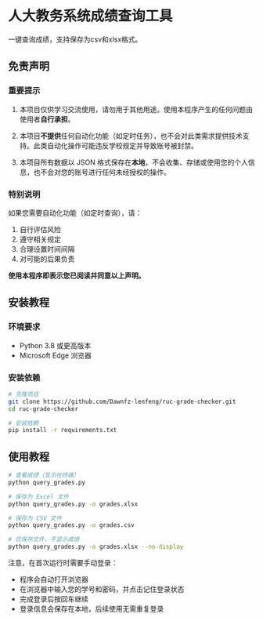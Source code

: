 # 人大教务系统成绩查询工具

一键查询成绩，支持保存为csv和xlsx格式。

## 免责声明

### 重要提示
1. 本项目仅供学习交流使用，请勿用于其他用途。使用本程序产生的任何问题由使用者**自行承担**。

2. 本项目**不提供**任何自动化功能（如定时任务），也不会对此类需求提供技术支持。此类自动化操作可能违反学校规定并导致账号被封禁。

3. 本项目所有数据以 JSON 格式保存在**本地**，不会收集、存储或使用您的个人信息，也不会对您的账号进行任何未经授权的操作。

### 特别说明
如果您需要自动化功能（如定时查询），请：
1. 自行评估风险
2. 遵守相关规定
3. 合理设置时间间隔
4. 对可能的后果负责

**使用本程序即表示您已阅读并同意以上声明。**

## 安装教程
### 环境要求
- Python 3.8 或更高版本
- Microsoft Edge 浏览器

### 安装依赖
```bash
# 克隆项目
git clone https://github.com/Dawnfz-lenfeng/ruc-grade-checker.git
cd ruc-grade-checker

# 安装依赖
pip install -r requirements.txt
```

## 使用教程
```bash
# 查看成绩（显示在终端）
python query_grades.py

# 保存为 Excel 文件
python query_grades.py -o grades.xlsx

# 保存为 CSV 文件
python query_grades.py -o grades.csv

# 仅保存文件，不显示成绩
python query_grades.py -o grades.xlsx --no-display
```

注意，在首次运行时需要手动登录：
- 程序会自动打开浏览器
- 在浏览器中输入您的学号和密码，并点击记住登录状态
- 完成登录后按回车继续
- 登录信息会保存在本地，后续使用无需重复登录
